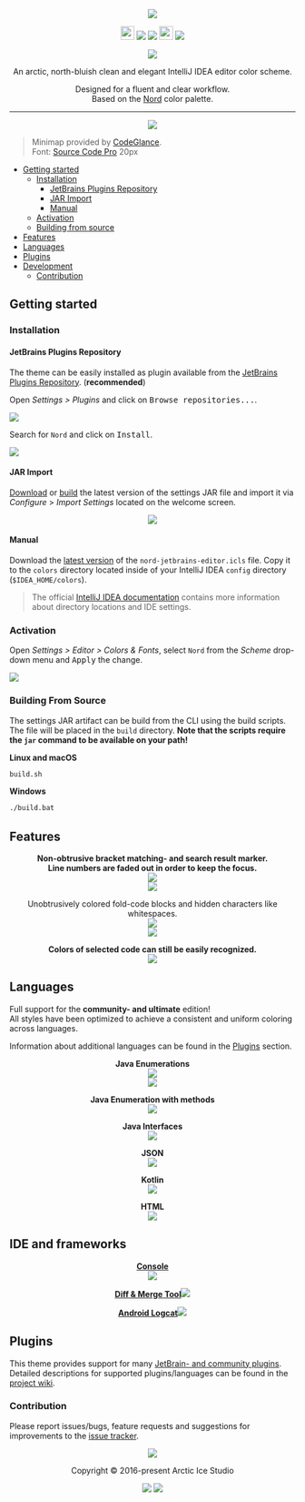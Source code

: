 <p align="center"><img src="https://cdn.rawgit.com/arcticicestudio/nord-jetbrains-editor/develop/src/assets/nord-jetbrains-editor-banner.svg"/></p>

<p align="center"><img src="https://assets-cdn.github.com/favicon.ico" width=24 height=24/> <a href="https://github.com/arcticicestudio/nord-jetbrains-editor/releases/latest"><img src="https://img.shields.io/github/release/arcticicestudio/nord-jetbrains-editor.svg?style=flat-square"/></a> <a href="https://github.com/arcticicestudio/nord/releases/tag/v0.2.0"><img src="https://img.shields.io/badge/Nord-v0.2.0-88C0D0.svg?style=flat-square"/></a> <img src="https://jetbrains.com/_assets/shared/favicons/jetbrains.ico" width=24 height=24/> <a href="https://www.jetbrains.com/idea/"><img src="https://img.shields.io/badge/IntelliJ_IDEA-2017.1_+-000000.svg?style=flat-square"/></a></p>

<p align="center"><a href="https://github.com/arcticicestudio/nord-jetbrains-editor/blob/v0.3.0/CHANGELOG.md"><img src="https://img.shields.io/badge/Changelog-0.3.0-81A1C1.svg?style=flat-square"/></a></p>

<p align="center">An arctic, north-bluish clean and elegant IntelliJ IDEA editor color scheme.</p>

<p align="center">Designed for a fluent and clear workflow.<br>
Based on the <a href="https://github.com/arcticicestudio/nord">Nord</a> color palette.</p>

---

<p align="center"><img src="https://raw.githubusercontent.com/arcticicestudio/nord-jetbrains-editor/develop/src/assets/scrot-top.png"/><br><blockquote>Minimap provided by <a href="https://plugins.jetbrains.com/plugin/7275?p=idea">CodeGlance</a>.<br>Font: <a href="https://adobe-fonts.github.io/source-code-pro">Source Code Pro</a> 20px</blockquote></p>

* [Getting started](#getting-started)
  * [Installation](#installation)
    * [JetBrains Plugins Repository](#jetbrains-plugins-repository)
    * [JAR Import](#jar-import)
    * [Manual](#manual)
  * [Activation](#activation)
  * [Building from source](#building-from-source)
* [Features](#features)
* [Languages](#languages)
* [Plugins](#plugins)
* [Development](#development)
  * [Contribution](#contribution)

## Getting started

### Installation

#### JetBrains Plugins Repository

The theme can be easily installed as plugin available from the [JetBrains Plugins Repository][jb-plugin-repo-nord]. (**recommended**)

Open *Settings > Plugins* and click on <kbd>Browse repositories...</kbd>.

![][scrot-installation-plugin-browse-repositories]

Search for `Nord` and click on <kbd>Install</kbd>.

![][scrot-installation-plugin-search]

#### JAR Import

[Download](https://github.com/arcticicestudio/nord-jetbrains-editor/releases/latest) or [build](#build) the latest version of the settings JAR file and import it via *Configure* > *Import Settings* located on the welcome screen.

<p align="center"><img src="https://raw.githubusercontent.com/arcticicestudio/nord-jetbrains-editor/develop/src/assets/scrot-readme-import.png"/></p>

#### Manual

Download the [latest version](https://github.com/arcticicestudio/nord-jetbrains-editor/releases/latest) of the `nord-jetbrains-editor.icls` file. Copy it to the `colors` directory located inside of your IntelliJ IDEA `config` directory (`$IDEA_HOME/colors`).

> The official [IntelliJ IDEA documentation](https://www.jetbrains.com/help/idea/project-and-ide-settings.html#d1733494e174) contains more information about directory locations and IDE settings.

### Activation

Open *Settings > Editor > Colors & Fonts*, select `Nord` from the *Scheme* drop-down menu and <kbd>Apply</kbd> the change.

![][scrot-readme-activation]

### Building From Source

The settings JAR artifact can be build from the CLI using the build scripts. The file will be placed in the `build` directory. **Note that the scripts require the `jar` command to be available on your path!**

**Linux and macOS**

```sh
build.sh
```

**Windows**

```sh
./build.bat
```

## Features

<p align="center"><strong>Non-obtrusive bracket matching- and search result marker.<br>Line numbers are faded out in order to keep the focus.</strong><br><img src="https://raw.githubusercontent.com/arcticicestudio/nord-jetbrains-editor/develop/src/assets/scrot-feature-bracket-matching-marker.png"/><br><img src="https://raw.githubusercontent.com/arcticicestudio/nord-jetbrains-editor/develop/src/assets/scrcast-feature-search-results.gif"/></p>

<p align="center"></strong>Unobtrusively colored fold-code blocks and hidden characters like whitespaces.</strong><br><img src="https://raw.githubusercontent.com/arcticicestudio/nord-jetbrains-editor/develop/src/assets/scrcast-feature-folded-text.gif"/><br><img src="https://raw.githubusercontent.com/arcticicestudio/nord-jetbrains-editor/develop/src/assets/scrot-feature-hidden-characters.png"/></p>

<p align="center"><strong>Colors of selected code can still be easily recognized.</strong><br><img src="https://raw.githubusercontent.com/arcticicestudio/nord-jetbrains-editor/develop/src/assets/scrcast-feature-selection.gif"/></p>

## Languages

Full support for the **community- and ultimate** edition!  
All styles have been optimized to achieve a consistent and uniform coloring across languages.

Information about additional languages can be found in the [Plugins](#plugins) section.  

<p align="center"><strong>Java Enumerations</strong><br><img src="https://raw.githubusercontent.com/arcticicestudio/nord-jetbrains-editor/develop/src/assets/scrot-lang-java.png"/><br><img src="https://raw.githubusercontent.com/arcticicestudio/nord-jetbrains-editor/develop/src/assets/scrot-lang-java-enumeration.png"/></p>

<p align="center"><strong>Java Enumeration with methods</strong><br><img src="https://raw.githubusercontent.com/arcticicestudio/nord-jetbrains-editor/develop/src/assets/scrot-lang-java-enumeration-method.png"/></p>

<p align="center"><strong>Java Interfaces</strong><br><img src="https://raw.githubusercontent.com/arcticicestudio/nord-jetbrains-editor/develop/src/assets/scrot-lang-java-interface.png"/></p>

<p align="center"><strong>JSON</strong><br><img src="https://raw.githubusercontent.com/arcticicestudio/nord-jetbrains-editor/develop/src/assets/scrot-lang-json.png"/></p>

<p align="center"><strong>Kotlin</strong><br><img src="https://raw.githubusercontent.com/arcticicestudio/nord-jetbrains-editor/develop/src/assets/scrot-lang-kotlin.png"/></p>

<p align="center"><strong>HTML</strong><br><img src="https://raw.githubusercontent.com/arcticicestudio/nord-jetbrains-editor/develop/src/assets/scrot-lang-html.png"/></p>

## IDE and frameworks

<p align="center"><strong><a href="https://www.jetbrains.com/help/idea/command-line-tools-console-tool-window.html">Console</a></strong><br><img src="https://raw.githubusercontent.com/arcticicestudio/nord-jetbrains-editor/develop/src/assets/scrot-ide-console.png"/></p>

<p align="center"><strong><a href="https://www.jetbrains.com/help/idea/running-intellij-idea-as-a-diff-or-merge-command-line-tool.html">Diff & Merge Tool</a></strong><img src="https://raw.githubusercontent.com/arcticicestudio/nord-jetbrains-editor/develop/src/assets/scrot-ide-diff-and-merge.png"/></p>

<p align="center"><strong><a href="https://developer.android.com/studio/command-line/logcat.html">Android Logcat</a></strong><img src="https://raw.githubusercontent.com/arcticicestudio/nord-jetbrains-editor/develop/src/assets/scrot-ide-android-logcat.png"/></p>

## Plugins

This theme provides support for many [JetBrain- and community plugins](https://plugins.jetbrains.com). Detailed descriptions for supported plugins/languages can be found in the [project wiki][gh-wiki].

### Contribution

Please report issues/bugs, feature requests and suggestions for improvements to the [issue tracker](https://github.com/arcticicestudio/nord-jetbrains-editor/issues).

<p align="center"><img src="https://cdn.rawgit.com/arcticicestudio/nord/develop/src/assets/banner-footer-mountains.svg" /></p>

<p align="center">Copyright &copy; 2016-present Arctic Ice Studio</p>

<p align="center"><a href="https://github.com/arcticicestudio/nord-jetbrains-editor/blob/develop/LICENSE.md"><img src="https://img.shields.io/badge/License-MIT-5E81AC.svg?style=flat-square"/></a> <a href="https://creativecommons.org/licenses/by-sa/4.0"><img src="https://img.shields.io/badge/License-CC_BY--SA_4.0-5E81AC.svg?style=flat-square"/></a></p>

[gh-wiki]: https://github.com/arcticicestudio/nord-jetbrains-editor/wiki
[jb-plugin-repo-nord]: https://plugins.jetbrains.com/plugin/10321-nord-color-scheme
[scrot-installation-plugin-browse-repositories]: https://raw.githubusercontent.com/arcticicestudio/nord-jetbrains-editor/develop/src/assets/scrot-installation-plugin-browse-repositories.png
[scrot-installation-plugin-search]: https://raw.githubusercontent.com/arcticicestudio/nord-jetbrains-editor/develop/src/assets/scrot-installation-plugin-search.png
[scrot-readme-activation]: https://raw.githubusercontent.com/arcticicestudio/nord-jetbrains-editor/develop/src/assets/scrot-readme-activation.png
